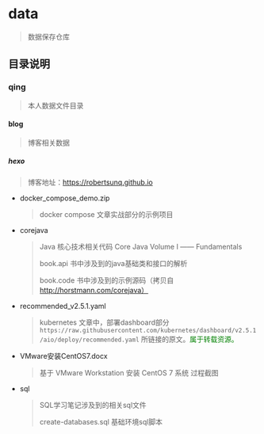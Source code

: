 # data

> 数据保存仓库

## 目录说明

### qing

> 本人数据文件目录

#### blog

> 博客相关数据

##### hexo

> 博客地址：https://robertsunq.github.io

+ docker_compose_demo.zip

  > docker compose 文章实战部分的示例项目

+ corejava

  > Java 核心技术相关代码  Core Java Volume Ⅰ —— Fundamentals
  >
  > book.api 书中涉及到的java基础类和接口的解析
  >
  > book.code 书中涉及到的示例源码（拷贝自 http://horstmann.com/corejava）

+ recommended_v2.5.1.yaml

  > kubernetes 文章中，部署dashboard部分 `https://raw.githubusercontent.com/kubernetes/dashboard/v2.5.1/aio/deploy/recommended.yaml` 所链接的原文。<font color="green">属于转载资源。</font>

+ VMware安装CentOS7.docx

  > 基于 VMware Workstation 安装 CentOS 7 系统 过程截图

+ sql
  
  > SQL学习笔记涉及到的相关sql文件
  > 
  >  create-databases.sql  基础环境sql脚本